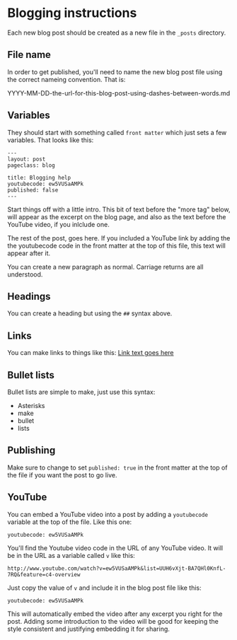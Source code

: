 # Blogging instructions

Each new blog post should be created as a new file in the `_posts` directory.


## File name

In order to get published, you'll need to name the new blog post file using the correct nameing convention. That is:

YYYY-MM-DD-the-url-for-this-blog-post-using-dashes-between-words.md


## Variables

They should start with something called `front matter` which just sets a few variables. That looks like this:


```
---
layout: post
pageclass: blog

title: Blogging help
youtubecode: ew5VUSaAMPk
published: false
---
```

Start things off with a little intro. This bit of text before the "more tag" below, will appear as the excerpt on the blog page, and also as the text before the YouTube video, if you inlclude one.

<!--more-->

The rest of the post, goes here. If you included a YouTube link by adding the the youtubecode code in the front matter at the top of this file, this text will appear after it.

You can create a new paragraph as normal. Carriage returns are all understood.


## Headings

You can create a heading but using the `##` syntax above.


## Links

You can make links to things like this: [Link text goes here](URL-GOES-HERE)


## Bullet lists

Bullet lists are simple to make, just use this syntax:

* Asterisks
* make
* bullet
* lists


## Publishing

Make sure to change to set `published: true` in the front matter at the top of the file if you want the post to go live.



## YouTube

You can embed a YouTube video into a post by adding a `youtubecode` variable at the top of the file. Like this one:

`youtubecode: ew5VUSaAMPk`

You'll find the Youtube video code in the URL of any YouTube video. It will be in the URL as a variable called `v` like this:

`http://www.youtube.com/watch?v=ew5VUSaAMPk&list=UUH6vXjt-BA7QHl0KnfL-7RQ&feature=c4-overview`

Just copy the value of `v` and include it in the blog post file like this:

`youtubecode: ew5VUSaAMPk`

This will automatically embed the video after any excerpt you right for the post. Adding some introduction to the video will be good for keeping the style consistent and justifying embedding it for sharing.
